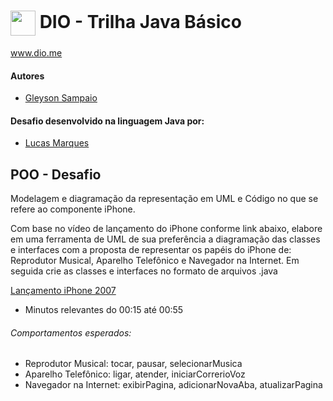 #  <img align="center" width="40px" src="https://hermes.digitalinnovation.one/assets/diome/logo-minimized.png"> DIO - Trilha Java Básico
www.dio.me

#### Autores
- [Gleyson Sampaio](https://github.com/glysns)

#### Desafio desenvolvido na linguagem Java por:
- [Lucas Marques](https://github.com/LucasMKS)

## POO - Desafio

Modelagem e diagramação da representação em UML e Código no que se refere ao componente iPhone.

Com base no vídeo de lançamento do iPhone conforme link abaixo, elabore em uma ferramenta de UML de sua preferência a diagramação das classes e interfaces com a proposta de representar os papéis do iPhone de: Reprodutor Musical,  Aparelho Telefônico e Navegador na Internet. Em seguida crie as classes e interfaces no formato de arquivos .java

[Lançamento iPhone 2007](https://www.youtube.com/watch?v=9ou608QQRq8)

- Minutos relevantes do 00:15 até 00:55

###### Comportamentos esperados:
* Reprodutor Musical: tocar, pausar, selecionarMusica
* Aparelho Telefônico: ligar, atender, iniciarCorrerioVoz
* Navegador na Internet: exibirPagina, adicionarNovaAba, atualizarPagina



